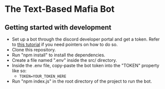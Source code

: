 # The Text-Based Mafia Bot

## Getting started with development
- Set up a bot through the discord developer portal and get a token. Refer to [this tutorial](https://youtu.be/KZ3tIGHU314?si=6hSMe6iZLwZkR_-3) if you need pointers on how to do so.
- Clone this repository.
- Run "npm install" to install the dependencies.
- Create a file named ".env" inside the src/ directory.
- Inside the .env file, copy-paste the bot token into the "TOKEN" property like so:
  - `TOKEN=YOUR_TOKEN_HERE`
- Run "npm index.js" in the root directory of the project to run the bot.
